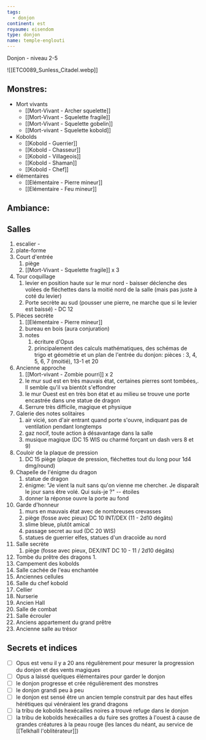 ```yaml
---
tags:
  - donjon
continent: est
royaume: eisendom
type: donjon
name: temple-englouti
---
```



Donjon - niveau 2-5


![[ETC0089_Sunless_Citadel.webp]]

## Monstres:
- Mort vivants
	- [[Mort-Vivant - Archer squelette]]
	- [[Mort-Vivant - Squelette fragile]]
	- [[Mort-Vivant - Squelette gobelin]]
	- [[Mort-vivant - Squelette kobold]]
- Kobolds
	- [[Kobold - Guerrier]]
	- [[Kobold - Chasseur]]
	- [[Kobold - Villageois]]
	- [[Kobold - Shaman]]
	- [[Kobold - Chef]]
-  élémentaires
	- [[Elémentaire - Pierre mineur]]
	- [[Elémentaire - Feu mineur]]

## Ambiance:


## Salles
1. escalier - 
2. plate-forme
3. Court d'entrée 
	1. piège
	2. [[Mort-Vivant - Squelette fragile]] x 3
4. Tour coquillage
	1. levier en  position haute sur le mur nord - baisser déclenche des volées de fléchettes dans la moitié nord de la salle (mais pas juste à coté du levier)
	2. Porte secrète au sud (pousser une pierre, ne marche que si le levier est baissé) - DC 12
5. Pièces secrète
	1. [[Elémentaire - Pierre mineur]]
	2. bureau en bois (aura conjuration)
	3. notes
		1. écriture d'Opus
		2. principalement des calculs mathématiques, des schémas de trigo et géométrie et un plan de l'entrée du donjon: pièces : 3, 4, 5, 6, 7 (moitié), 13-1 et 20
6. Ancienne approche
	1. [[Mort-vivant - Zombie pourri]] x 2
	2. le mur sud est en très mauvais état, certaines pierres sont tombées,. Il semble qu'il va bientôt s'effondrer
	3. le mur Ouest est en très bon état et au milieu se trouve une porte encastrée dans une statue de dragon
	4. Serrure très difficile, magique et physique
7. Galerie des notes solitaires
	1. air vicié, son d'air entrant quand porte s'ouvre, indiquant pas de ventilation pendant longtemps
	2. gaz nocif, toute action à désavantage dans la salle
	3. musique magique (DC 15 WIS ou charmé forçant un dash vers 8 et 9)
8. Couloir de la plaque de pression
	1. DC 15 piège (plaque de pression, fléchettes tout du long pour 1d4 dmg/round)
9. Chapelle de l'énigme du dragon
	1. statue de dragon
	2. énigme:  "Je vient la nuit sans qu'on vienne me chercher. Je disparaît le jour sans être volé. Qui suis-je ?" -- étoiles
	3. donner la réponse ouvre la porte au fond
10. Garde d'honneur
	1. murs en mauvais état avec de nombreuses crevasses
	2. piège (fosse avec pieux) DC 10 INT/DEX (11 - 2d10 dégâts)
	3. slime bleue, plutôt amical
	4. passage secret au sud (DC 20 WIS)
	5. statues de guerrier elfes, statues d'un dracoïde au nord
12. Salle secrète
	1. piège (fosse avec pieux, DEX/INT DC 10 - 11 / 2d10 dégâts)
13. Tombe du prêtre des dragons
	1. 
14. Campement des kobolds
15. Salle cachée de l'eau enchantée
16. Anciennes cellules
17. Salle du chef kobold
18. Cellier
19. Nurserie
20. Ancien Hall
21. Salle de combat
22. Salle écrouler
23. Anciens appartement du grand prêtre
24. Ancienne salle au trésor

## Secrets et indices
- [ ] Opus est venu il y a 20 ans régulièrement pour mesurer la progression du donjon et des vents magiques
- [ ] Opus a laissé quelques élémentaires pour garder le donjon
- [ ] le donjon progresse et crée régulièrement des monstres
- [ ] le donjon grandi peu à peu
- [ ] le donjon est sensé être un ancien temple construit par des haut elfes hérétiques qui vénéraient les grand dragons
- [ ] la tribu de kobolds hexécailles noires a trouvé refuge dans le donjon
- [ ] la tribu de kobolds hexécailles a du fuire ses grottes à l'ouest à cause de grandes créatures à la peau rouge (les lances du néant, au service de [[Telkhall l'oblitérateur]])

